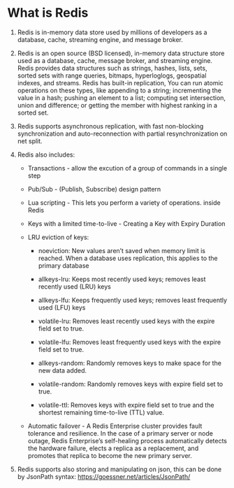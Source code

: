 # What is Redis

1. Redis is in-memory data store used by millions of developers as a database, cache, streaming engine, and message broker.

2. Redis is an open source (BSD licensed), in-memory data structure store used as a database, cache, message broker, and streaming engine. Redis provides data structures such as strings, hashes, lists, sets, sorted sets with range queries, bitmaps, hyperloglogs, geospatial indexes, and streams. Redis has built-in replication,
   You can run atomic operations on these types, like appending to a string; incrementing the value in a hash; pushing an element to a list; computing set intersection, union and difference; or getting the member with highest ranking in a sorted set.

3. Redis supports asynchronous replication, with fast non-blocking synchronization and auto-reconnection with partial resynchronization on net split.

4. Redis also includes:

    - Transactions - allow the excution of a group of commands in a single step
    - Pub/Sub - (Publish, Subscribe) design pattern
    - Lua scripting - This lets you perform a variety of operations. inside Redis
    - Keys with a limited time-to-live - Creating a Key with Expiry Duration
    - LRU eviction of keys:

        - noeviction: New values aren’t saved when memory limit is reached. When a database uses replication, this applies to the primary database

        - allkeys-lru: Keeps most recently used keys; removes least recently used (LRU) keys

        - allkeys-lfu: Keeps frequently used keys; removes least frequently used (LFU) keys

        - volatile-lru: Removes least recently used keys with the expire field set to true.

        - volatile-lfu: Removes least frequently used keys with the expire field set to true.

        - allkeys-random: Randomly removes keys to make space for the new data added.

        - volatile-random: Randomly removes keys with expire field set to true.

        - volatile-ttl: Removes keys with expire field set to true and the shortest remaining time-to-live (TTL) value.

    - Automatic failover - A Redis Enterprise cluster provides fault tolerance and resilience. In the case of a primary server or node outage, Redis Enterprise’s self-healing process automatically detects the hardware failure, elects a replica as a replacement, and promotes that replica to become the new primary server.

5. Redis supports also storing and manipulating on json, this can be done by JsonPath syntax: https://goessner.net/articles/JsonPath/
